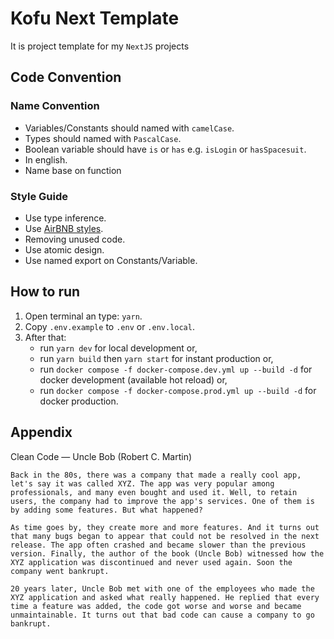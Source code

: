 # Kofu Next Template

It is project template for my `NextJS` projects

## Code Convention

### Name Convention

- Variables/Constants should named with `camelCase`.
- Types should named with `PascalCase`.
- Boolean variable should have `is` or `has` e.g. `isLogin` or `hasSpacesuit`.
- In english.
- Name base on function

### Style Guide

- Use type inference.
- Use [AirBNB styles](https://github.com/airbnb/javascript).
- Removing unused code.
- Use atomic design.
- Use named export on Constants/Variable.

## How to run

1. Open terminal an type: `yarn`.
2. Copy `.env.example` to `.env` or `.env.local`.
3. After that:
   - run `yarn dev` for local development or,
   - run `yarn build` then `yarn start` for instant production or,
   - run `docker compose -f docker-compose.dev.yml up --build -d` for docker development (available hot reload) or,
   - run `docker compose -f docker-compose.prod.yml up --build -d` for docker production.

## Appendix

Clean Code — Uncle Bob (Robert C. Martin)

```
Back in the 80s, there was a company that made a really cool app, let's say it was called XYZ. The app was very popular among professionals, and many even bought and used it. Well, to retain users, the company had to improve the app's services. One of them is by adding some features. But what happened?

As time goes by, they create more and more features. And it turns out that many bugs began to appear that could not be resolved in the next release. The app often crashed and became slower than the previous version. Finally, the author of the book (Uncle Bob) witnessed how the XYZ application was discontinued and never used again. Soon the company went bankrupt.

20 years later, Uncle Bob met with one of the employees who made the XYZ application and asked what really happened. He replied that every time a feature was added, the code got worse and worse and became unmaintainable. It turns out that bad code can cause a company to go bankrupt.
```
